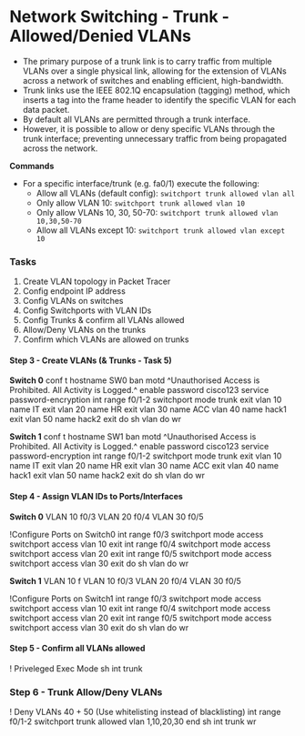 # Network Switching - Trunk - Allowed/Denied VLANs

+ The primary purpose of a trunk link is to carry traffic from multiple VLANs over a single physical link, allowing for the extension of VLANs across a network of switches and enabling efficient, high-bandwidth.
+ Trunk links use the IEEE 802.1Q encapsulation (tagging) method, which inserts a tag into the frame header to identify the specific VLAN for each data packet.
+ By default all VLANs are permitted through a trunk interface.
+ However, it is possible to allow or deny specific VLANs through the trunk interface; preventing unnecessary traffic from being propagated across the network.

**Commands**
+ For a specific interface/trunk (e.g. fa0/1) execute the following:
	+ Allow all VLANs (default config): `switchport trunk allowed vlan all`
	+ Only allow VLAN 10: `switchport trunk allowed vlan 10`
	+ Only allow VLANs 10, 30, 50-70: `switchport trunk allowed vlan 10,30,50-70`
	+ Allow all VLANs except 10: `switchport trunk allowed vlan except 10`

### Tasks
1. Create VLAN topology in Packet Tracer
2. Config endpoint IP address
3. Config VLANs on switches
4. Config Switchports with VLAN IDs
5. Config Trunks & confirm all VLANs allowed
6. Allow/Deny VLANs on the trunks
7. Confirm which VLANs are allowed on trunks

#### Step 3 - Create VLANs (& Trunks - Task 5)

**Switch 0**
conf t
hostname SW0
ban motd ^Unauthorised Access is Prohibited. All Activity is Logged.^
enable password cisco123
service password-encryption
int range f0/1-2
switchport mode trunk
exit
vlan 10
name IT
exit
vlan 20
name HR
exit
vlan 30
name ACC
vlan 40
name hack1
exit
vlan 50
name hack2
exit
do sh vlan
do wr

**Switch 1**
conf t
hostname SW1
ban motd ^Unauthorised Access is Prohibited. All Activity is Logged.^
enable password cisco123
service password-encryption
int range f0/1-2
switchport mode trunk
exit
vlan 10
name IT
exit
vlan 20
name HR
exit
vlan 30
name ACC
exit
vlan 40
name hack1
exit
vlan 50
name hack2
exit
do sh vlan
do wr

#### Step 4 - Assign VLAN IDs to Ports/Interfaces
**Switch 0**
VLAN 10 f0/3
VLAN 20 f0/4
VLAN 30 f0/5

!Configure Ports on Switch0
int range f0/3
switchport mode access
switchport access vlan 10
exit
int range f0/4
switchport mode access
switchport access vlan 20
exit
int range f0/5
switchport mode access
switchport access vlan 30
exit
do sh vlan
do wr

**Switch 1**
VLAN 10 f
VLAN 10 f0/3
VLAN 20 f0/4
VLAN 30 f0/5

!Configure Ports on Switch1
int range f0/3
switchport mode access
switchport access vlan 10
exit
int range f0/4
switchport mode access
switchport access vlan 20
exit
int range f0/5
switchport mode access
switchport access vlan 30
exit
do sh vlan
do wr

#### Step 5 - Confirm all VLANs allowed
! Priveleged Exec Mode
sh int trunk

### Step 6 - Trunk Allow/Deny VLANs
! Deny VLANs 40 + 50 (Use whitelisting instead of blacklisting)
int range f0/1-2
switchport trunk allowed vlan 1,10,20,30
end
sh int trunk
wr
